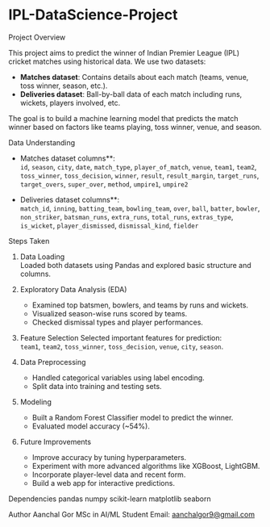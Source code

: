# IPL-DataScience-Project



 Project Overview

This project aims to predict the winner of Indian Premier League (IPL) cricket matches using historical data. We use two datasets:

- **Matches dataset**: Contains details about each match (teams, venue, toss winner, season, etc.).
- **Deliveries dataset**: Ball-by-ball data of each match including runs, wickets, players involved, etc.

The goal is to build a machine learning model that predicts the match winner based on factors like teams playing, toss winner, venue, and season.



Data Understanding

- Matches dataset columns**:  
  `id`, `season`, `city`, `date`, `match_type`, `player_of_match`, `venue`, `team1`, `team2`, `toss_winner`, `toss_decision`, `winner`, `result`, `result_margin`, `target_runs`, `target_overs`, `super_over`, `method`, `umpire1`, `umpire2`

- Deliveries dataset columns**:  
  `match_id`, `inning`, `batting_team`, `bowling_team`, `over`, `ball`, `batter`, `bowler`, `non_striker`, `batsman_runs`, `extra_runs`, `total_runs`, `extras_type`, `is_wicket`, `player_dismissed`, `dismissal_kind`, `fielder`



Steps Taken

1. Data Loading  
   Loaded both datasets using Pandas and explored basic structure and columns.

2. Exploratory Data Analysis (EDA)  
   - Examined top batsmen, bowlers, and teams by runs and wickets.  
   - Visualized season-wise runs scored by teams.  
   - Checked dismissal types and player performances.

3. Feature Selection
   Selected important features for prediction:  
   `team1`, `team2`, `toss_winner`, `toss_decision`, `venue`, `city`, `season`.

4. Data Preprocessing  
   - Handled categorical variables using label encoding.  
   - Split data into training and testing sets.

5. Modeling  
   - Built a Random Forest Classifier model to predict the winner.  
   - Evaluated model accuracy (~54%).

6. Future Improvements  
   - Improve accuracy by tuning hyperparameters.  
   - Experiment with more advanced algorithms like XGBoost, LightGBM.  
   - Incorporate player-level data and recent form.  
   - Build a web app for interactive predictions.



Dependencies
pandas
numpy
scikit-learn
matplotlib
seaborn

Author
Aanchal Gor
MSc in AI/ML Student
Email: aanchalgor9@gmail.com
